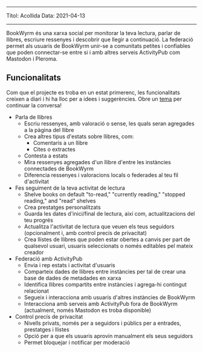 - - -
Títol: Acollida Data: 2021-04-13
- - -

BookWyrm és una xarxa social per monitorar la teva lectura, parlar de llibres, escriure ressenyes i descobrir que llegir a continuació. La federació permet als usuaris de BookWyrm unir-se a comunitats petites i confiables que poden connectar-se entre si i amb altres serveis ActivityPub com Mastodon i Pleroma.

## Funcionalitats
Com que el projecte es troba en un estat primerenc, les funcionalitats creixen a diari i hi ha lloc per a idees i suggerències. Obre un [tema](https://github.com/bookwyrm-social/bookwyrm/issues) per continuar la conversa!

- Parla de llibres
    - Escriu ressenyes, amb valoració o sense, les quals seran agregades a la pàgina del llibre
    - Crea altres tipus d'estats sobre llibres, com:
        - Comentaris a un llibre
        - Cites o extractes
    - Contesta a estats
    - Mira ressenyes agregades d'un llibre d'entre les instàncies connectades de BookWyrm
    - Diferencia ressenyes i valoracions locals o federades al teu fil d'activitat
- Fes seguiment de la teva activitat de lectura
    - Shelve books on default "to-read," "currently reading," "stopped reading," and "read" shelves
    - Crea prestatges personalitzats
    - Guarda les dates d'inici/final de lectura, així com, actualitzacions del teu progrés
    - Actualitza l'activitat de lectura que veuen els teus seguidors (opcionalment i, amb control precís de privacitat)
    - Crea llistes de llibres que poden estar obertes a canvis per part de qualsevol usuari, usuaris seleccionats o només editables pel mateix creador
- Federació amb ActivityPub
    - Envia i rep estats i activitat d'usuaris
    - Comparteix dades de llibres entre instàncies per tal de crear una base de dades de metadades en xarxa
    - Identifica llibres compartits entre instàncies i agrega-hi contingut relacionat
    - Segueix i interacciona amb usuaris d'altres instàncies de BookWyrm
    - Interacciona amb serveis amb ActivityPub fora de BookWyrm (actualment, només Mastodon es troba disponible)
- Control precís de privacitat
    - Nivells privats, només per a seguidors i públics per a entrades, prestatges i llistes
    - Opció per a que els usuaris aprovin manualment els seus seguidors
    - Permet bloquejar i notificar per moderació
